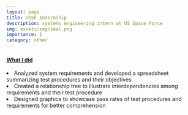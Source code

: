 ```yaml
---
layout: page
title: USSF Internship
description: systems engineering intern at US Space Force
img: assets/img/seal.png
importance: 1
category: other
---
```


#### <u>What I did</u>
<li>Analyzed system requirements and developed a spreadsheet summarizing test procedures and their objectives</li>
<li>Created a relationship tree to illustrate interdependencies among requirements and their test procedure</li>
<li>Designed graphics to showcase pass rates of test procedures and requirements for better comprehension</li>
